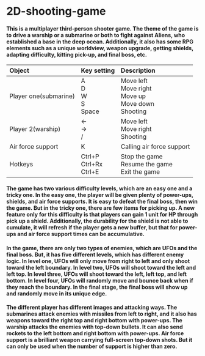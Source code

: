 # 2D-shooting-game

#### This is a multiplayer third-person shooter game. The theme of the game is to drive a warship or a submarine or both to fight against Aliens, who established a base in the deep ocean. Additionally, it also has some RPG elements such as a unique worldview, weapon upgrade, getting shields, adapting difficulty, kitting pick-up, and final boss, etc. 

|Object|Key setting|Description
|:--|:--|:--|
|Player one(submarine)|A<br/>D<br/>W<br/>S<br/>Space|Move left<br/>Move right<br/>Move up<br/>Move down<br/>Shooting|
|Player 2(warship)|←<br/>→<br/>/|Move left<br/>Move right<br/>Shooting|
|Air force support|K|Calling air force support
|Hotkeys|Ctrl+P<br/>Ctrl+Rx<br/>Ctrl+E|Stop the game<br/>Resume the game<br/>Exit the game|


#### The game has two various difficulty levels, which are an easy one and a tricky one. In the easy one, the player will be given plenty of power-ups, shields, and air force supports. It is easy to defeat the final boss, then win the game. But in the tricky one, there are few items for picking up. A new feature only for this difficulty is that players can gain 1 unit for HP through pick up a shield. Additionally, the durability for the shield is not able to cumulate, it will refresh if the player gets a new buffer, but that for power-ups and air force support times can be accumulative.
#### In the game, there are only two types of enemies, which are UFOs and the final boss. But, it has five different levels, which has different enemy logic. In level one, UFOs will only move from right to left and only shoot toward the left boundary. In level two, UFOs will shoot toward the left and left top. In level three, UFOs will shoot toward the left, left top, and left bottom. In level four, UFOs will randomly move and bounce back when if they reach the boundary. In the final stage, the final boss will show up and randomly move in its unique edge.
#### The different player has different images and attacking ways. The submarines attack enemies with missiles from left to right, and it also has weapons toward the right top and right bottom with power-ups. The warship attacks the enemies with top-down bullets. It can also send rockets to the left bottom and right bottom with power-ups. Air force support is a brilliant weapon carrying full-screen top-down shots. But it can only be used when the number of support is higher than zero.


















